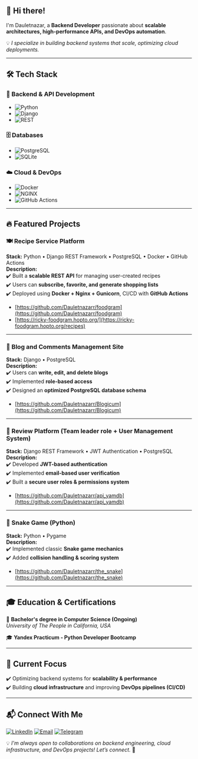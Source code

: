 ## 🚀 Hi there!

I'm Dauletnazar, a **Backend Developer** passionate about **scalable architectures, high-performance APIs, and DevOps automation**.

💡 *I specialize in building backend systems that scale, optimizing cloud deployments.*

---

## 🛠 Tech Stack

### 🚀 Backend & API Development
- ![Python](https://img.shields.io/badge/-Python-3776AB?style=flat&logo=python&logoColor=white)
- ![Django](https://img.shields.io/badge/-Django-092E20?style=flat&logo=django&logoColor=white)
- ![REST](https://img.shields.io/badge/-REST-FF6F00?style=flat)

### 🗄️ Databases
- ![PostgreSQL](https://img.shields.io/badge/-PostgreSQL-336791?style=flat&logo=postgresql&logoColor=white)
- ![SQLite](https://img.shields.io/badge/-SQLite-003B57?style=flat&logo=sqlite&logoColor=white)

### ☁️ Cloud & DevOps
- ![Docker](https://img.shields.io/badge/-Docker-2496ED?style=flat&logo=docker&logoColor=white)
- ![NGINX](https://img.shields.io/badge/-NGINX-009639?style=flat&logo=nginx&logoColor=white)
- ![GitHub Actions](https://img.shields.io/badge/-GitHub_Actions-2088FF?style=flat&logo=github-actions&logoColor=white)

---

## 🔥 Featured Projects

### 🍽️ Recipe Service Platform
**Stack:** Python • Django REST Framework • PostgreSQL • Docker • GitHub Actions  
**Description:**  
✔️ Built a **scalable REST API** for managing user-created recipes  
✔️ Users can **subscribe, favorite, and generate shopping lists**  
✔️ Deployed using **Docker + Nginx + Gunicorn**, CI/CD with **GitHub Actions**
- [https://github.com/Dauletnazarr/foodgram](https://github.com/Dauletnazarr/foodgram)
- [https://ricky-foodgram.hopto.org/](https://ricky-foodgram.hopto.org/recipes)

---

### 📝 Blog and Comments Management Site
**Stack:** Django • PostgreSQL  
**Description:**  
✔️ Users can **write, edit, and delete blogs**  
✔️ Implemented **role-based access**  
✔️ Designed an **optimized PostgreSQL database schema**
- [https://github.com/Dauletnazarr/Blogicum](https://github.com/Dauletnazarr/Blogicum)

---

### 🔐 Review Platform (Team leader role + User Management System)
**Stack:** Django REST Framework • JWT Authentication • PostgreSQL  
**Description:**  
✔️ Developed **JWT-based authentication**  
✔️ Implemented **email-based user verification**  
✔️ Built a **secure user roles & permissions system**
- [https://github.com/Dauletnazarr/api_yamdb](https://github.com/Dauletnazarr/api_yamdb)

---

### 🐍 Snake Game (Python)
**Stack:** Python • Pygame  
**Description:**  
✔️ Implemented classic **Snake game mechanics**  
✔️ Added **collision handling & scoring system**
- [https://github.com/Dauletnazarr/the_snake](https://github.com/Dauletnazarr/the_snake)

---

## 🎓 Education & Certifications

📖 **Bachelor's degree in Computer Science (Ongoing)**  
*University of The People in California, USA*  

🎓 **Yandex Practicum - Python Developer Bootcamp**  

---

## 🎯 Current Focus
✔️ Optimizing backend systems for **scalability & performance**  
✔️ Building **cloud infrastructure** and improving **DevOps pipelines (CI/CD)**  

---

## 📬 Connect With Me

[![LinkedIn](https://img.shields.io/badge/-LinkedIn-0077B5?style=flat&logo=linkedin&logoColor=white)](https://linkedin.com/in/rickystones)
[![Email](https://img.shields.io/badge/-Email-D14836?style=flat&logo=gmail&logoColor=white)](mailto:daulet.nazar@yandex.ru)
[![Telegram](https://img.shields.io/badge/Telegram-%2327a7e7)](https://t.me/rickystone)

💡 *I'm always open to collaborations on backend engineering, cloud infrastructure, and DevOps projects! Let’s connect.* 🚀

